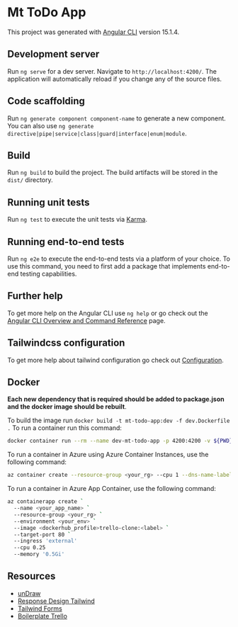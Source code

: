 # Mt ToDo App

This project was generated with [Angular CLI](https://github.com/angular/angular-cli) version 15.1.4.

## Development server

Run `ng serve` for a dev server. Navigate to `http://localhost:4200/`. The application will automatically reload if you change any of the source files.

## Code scaffolding

Run `ng generate component component-name` to generate a new component. You can also use `ng generate directive|pipe|service|class|guard|interface|enum|module`.

## Build

Run `ng build` to build the project. The build artifacts will be stored in the `dist/` directory.

## Running unit tests

Run `ng test` to execute the unit tests via [Karma](https://karma-runner.github.io).

## Running end-to-end tests

Run `ng e2e` to execute the end-to-end tests via a platform of your choice. To use this command, you need to first add a package that implements end-to-end testing capabilities.

## Further help

To get more help on the Angular CLI use `ng help` or go check out the [Angular CLI Overview and Command Reference](https://angular.io/cli) page.

## Tailwindcss configuration
To get more help about tailwind configuration go check out [Configuration](https://tailwindcss.com/docs/configuration).

## Docker
**Each new dependency that is required should be added to package.json and the docker image should be rebuilt**.

To build the image run `docker build -t mt-todo-app:dev -f dev.Dockerfile .`
To run a container run this command:
```bash
docker container run --rm --name dev-mt-todo-app -p 4200:4200 -v ${PWD}/src:/app/src mt-todo-app:dev
```
To run a container in Azure using Azure Container Instances, use the following command:
```bash
az container create --resource-group <your_rg> --cpu 1 --dns-name-label <your_app_name> --image <dockerhub_profile>/trello-clone:<label> --ip-address Public --location "West US 3" --memory 1.5 --name <your_app_name> --os-type Linux --protocol tcp --ports 80 --restart-policy Always
```
To run a container in Azure App Container, use the following command:
```bash
az containerapp create `
  --name <your_app_name> `
  --resource-group <your_rg> `
  --environment <your_env> `
  --image <dockerhub_profile>trello-clone:<label> `
  --target-port 80 `
  --ingress 'external'
  --cpu 0.25
  --memory '0.5Gi'
```
## Resources
- [unDraw](https://undraw.co/illustrations)
- [Response Design Tailwind](https://tailwindcss.com/docs/responsive-design)
- [Tailwind Forms](https://github.com/tailwindlabs/tailwindcss-forms)
- [Boilerplate Trello](https://gist.github.com/nicobytes/92f050c77c8c8e5be63e97c1ae0b9c83)
